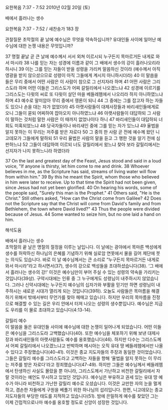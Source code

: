요한복음 7:37 - 7:52 
2010년 02월 20일 (토)

배에서 흘러나는 생수



요한복음 7:37 - 7:52 / 새찬송가 183 장


관찰질문
초막절의 끝 날에 예수님은 무엇을 약속하십니까?
유대인들 사이에 일어난 예수님에 대한 논쟁 내용은 무엇입니까?


37 명절 끝날 곧 큰 날에 예수께서 서서 외쳐 이르시되 누구든지 목마르거든 내게로 와서 마시라 38 나를 믿는 자는 성경에 이름과 같이 그 배에서 생수의 강이 흘러나오리라 하시니 39 이는 그를 믿는 자들이 받을 성령을 가리켜 말씀하신 것이라 (예수께서 아직 영광을 받지 않으셨으므로 성령이 아직 그들에게 계시지 아니하시더라) 40 이 말씀을 들은 무리 중에서 어떤 사람은 이 사람이 참으로 그 선지자라 하며 41 어떤 사람은 그리스도라 하며 어떤 이들은 그리스도가 어찌 갈릴리에서 나오겠느냐 42 성경에 이르기를 그리스도는 다윗의 씨로 또 다윗이 살던 마을 베들레헴에서 나오리라 하지 아니하였느냐 하며 43 예수로 말미암아 무리 중에서 쟁론이 되니 44 그 중에는 그를 잡고자 하는 자들도 있으나 손을 대는 자가 없었더라 45 아랫사람들이 대제사장들과 바리새인들에게로 오니 그들이 묻되 어찌하여 잡아오지 아니하였느냐 46 아랫사람들이 대답하되 그 사람이 말하는 것처럼 말한 사람은 이 때까지 없었나이다 하니 
47 바리새인들이 대답하되 너희도 미혹되었느냐 48 당국자들이나 바리새인 중에 그를 믿는 자가 있느냐 49 율법을 알지 못하는 이 무리는 저주를 받은 자로다 50 그 중의 한 사람 곧 전에 예수께 왔던 니고데모가 그들에게 말하되 51 우리 율법은 사람의 말을 듣고 그 행한 것을 알기 전에 심판하느냐 52 그들이 대답하여 이르되 너도 갈릴리에서 왔느냐 찾아 보라 갈릴리에서는 선지자가 나지 못하느니라 하였더라 

37 On the last and greatest day of the Feast, Jesus stood and said in a loud voice, "If anyone is thirsty, let him come to me and drink. 38 Whoever believes in me, as the Scripture has said, streams of living water will flow from within him." 39 By this he meant the Spirit, whom those who believed in him were later to receive. Up to that time the Spirit had not been given, since Jesus had not yet been glorified. 40 On hearing his words, some of the people said, "Surely this man is the Prophet." 
41 Others said, "He is the Christ." Still others asked, "How can the Christ come from Galilee? 42 Does not the Scripture say that the Christ will come from David's family and from Bethlehem, the town where David lived?" 43 Thus the people were divided because of Jesus. 44 Some wanted to seize him, but no one laid a hand on him.

해석도움





배에서 흘러나는 생수  
초막절의 끝 날은 명절의 절정을 이루는 날입니다. 이 날에는 광야에서 목마른 백성에게 생수를 허락하신 하나님의 은혜를 기념하기 위해 실로암 연못에서 물을 길어 제단에 붓는 의식도 있습니다. 바로 이 날 예수님께서는 큰 소리로 “누구든지 목마르거든 내게로 와서 마시라”라고 하시면서(37), 생수의 강으로 백성들을 초대하셨습니다(38). ‘그 배에서 흘러나는 생수의 강!’ 이것은 예수님만이 부어 주실 수 있는 성령의 약속을 가리키는 것입니다(39상). 구약시대에는 인류 중 그 누구에게도 성령님이 내주하시지 않았습니다. 그러나 신약시대에는 누구든지 예수님의 십자가와 부활을 믿기만 하면 성령님이 내주하시는 새로운 시대가 열리게 되는 것입니다(39하). 오늘도 사람들은 목마름을 해결하기 위해서 밖에서부터 무언가를 찾아 헤매고 있습니다. 하지만 우리의 목마름을 진정으로 해결할 수 있는 길은 우리 안에서 터져 나오는 성령의 생수뿐입니다. 예수님은 지금도 우리를 이 물로 초대하고 있습니다(4:13-14).

갈릴리 예수  
이 말씀을 들은 유대인들 사이에 예수님에 대한 논쟁이 일어나게 되었습니다. 어떤 이들은 예수님을 그리스도라 고백했습니다(40). 또한 예수님을 체포하기 위해 보낸 대제사장과 바리새인들의 아랫사람들도 예수를 옹호했습니다(46). 하지만 다수는 그리스도께서 어찌 갈릴리에서 나오겠느냐고 반박하며 메시아는 오직 유대 땅 베들레헴에서만 나올 수 있다고 주장했습니다(40-41). 이것은 종교 지도자들의 주장과 동일한 것이었습니다. 그들은 갈릴리 예수를 그리스도라고 고백하는 자들을 향해 ‘율법을 알지 못하는 이 무리는 저주를 받은 자로다’라고 정죄했습니다(47-49). 하지만 그들은 예수님께서 베들레헴에서 탄생하신 사실도 몰랐을 뿐 아니라, 그리스도께서 가난하고 비천한 갈릴리에서 자랄 것이라는 예언도 무시하고 있었던 것입니다. 예수님은 부유하고 권세 있는 유대 땅 예수가 아니라 비천하고 가난한 갈릴리 예수로 오셨습니다. 이것은 교만한 자의 눈을 멀게 하고, 겸손한 자들에게 구원을 베풀기 위한 하나님의 섭리입니다. 한편, 니고데모는 종교 지도자들의 부당한 태도를 지적하고 있습니다(51). 밤에 은밀하게 예수를 찾았던 그는 이제 간접적으로나마 예수를 옹호할 정도로 신앙이 성장한 것입니다.